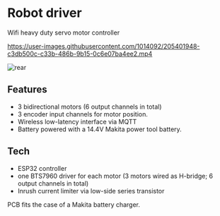 Robot driver
============

Wifi heavy duty servo motor controller

https://user-images.githubusercontent.com/1014092/205401948-c3db500c-c33b-486b-9b15-0c6e07ba4ee2.mp4

![rear](https://user-images.githubusercontent.com/1014092/205522420-85adf3dc-d7ae-46b3-922f-ef1716646d62.jpeg)


Features
--------

- 3 bidirectional motors (6 output channels in total)
- 3 encoder input channels for motor position.
- Wireless low-latency interface via MQTT
- Battery powered with a 14.4V Makita power tool battery.


Tech
----

- ESP32 controller
- one BTS7960 driver for each motor (3 motors wired as H-bridge; 6 output channels in total)
- Inrush current limiter via low-side series transistor

PCB fits the case of a Makita battery charger.

